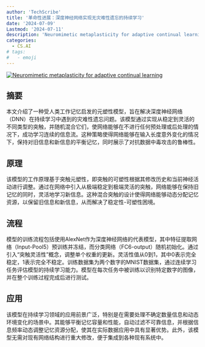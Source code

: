 ```yaml
---
author: 'TechScribe'
title: '革命性进展：深度神经网络实现无灾难性遗忘的持续学习'
date: '2024-07-09'
Lastmod: '2024-07-11'
description: 'Neuromimetic metaplasticity for adaptive continual learning'
categories:
  - CS.AI
# tags:
#   - emoji
---
```


[![Neuromimetic metaplasticity for adaptive continual learning](https://arxiv-research-1301205113.cos.ap-guangzhou.myqcloud.com/images/2407.07133v1.pdf_0.jpg)](https://arxiv.org/abs/2407.07133v1)

## 摘要

本文介绍了一种受人类工作记忆启发的元塑性模型，旨在解决深度神经网络（DNN）在持续学习中遇到的灾难性遗忘问题。该模型通过实现从稳定到灵活的不同类型的突触，并随机混合它们，使网络能够在不进行任何预处理或后处理的情况下，成功学习连续的信息流。这种策略使得网络能够在输入长度意外变化的情况下，保持对旧信息和新信息的平衡记忆，同时展示了对抗数据中毒攻击的鲁棒性。<!--more-->

## 原理

该模型的工作原理基于突触元塑性，即突触的可塑性根据其修改历史和当前神经活动进行调整。通过在网络中引入从极端稳定到极端灵活的突触，网络能够在保持旧记忆的同时，灵活地学习新信息。这种混合突触的设计使得网络能够动态分配记忆资源，以保留旧信息和新信息，从而解决了稳定性-可塑性困境。

## 流程

模型的训练流程包括使用AlexNet作为深度神经网络的代表模型，其中特征提取网络（Input-Pool5）预训练并冻结，而分类网络（FC6-output）随机初始化。通过引入“突触灵活性”概念，调整单个权重的更新。灵活性值从0到1，其中0表示完全稳定，1表示完全不稳定。训练数据集为两个数字的MNIST数据集，通过连续学习任务评估模型的持续学习能力。模型在每次任务中被训练以识别特定数字的图像，并在整个训练过程完成后进行测试。

## 应用

该模型在持续学习领域的应用前景广泛，特别是在需要处理不确定数量信息和动态环境变化的场景中。其能够平衡记忆容量和性能，自动过滤不可靠信息，并根据信息频率动态调整记忆资源分配，使其在实际数据应用中具有显著优势。此外，该模型无需对现有网络结构进行重大修改，便于集成到各种现有系统中。